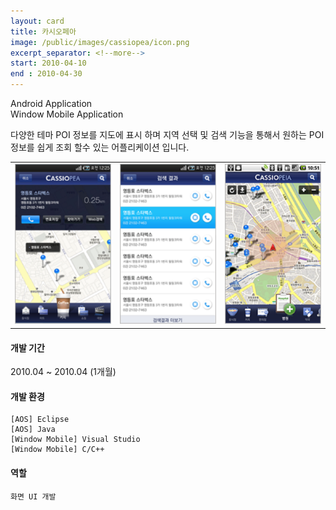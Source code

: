 ```yaml
---
layout: card
title: 카시오페아
image: /public/images/cassiopea/icon.png
excerpt_separator: <!--more-->
start: 2010-04-10
end : 2010-04-30
---
```

Android Application<br>Window Mobile Application

<!--more-->
다양한 테마 POI 정보를 지도에 표시 하며 지역 선택 및 검색 기능을 통해서 원하는 POI 정보를 쉽게 조회 할수 있는 어플리케이션 입니다.

<table>
<tr>
<td>
<img src="/public/images/cassiopea/cp_01.png">
</td>
<td>
<img src="/public/images/cassiopea/cp_02.png">
</td>
<td>
<img src="/public/images/cassiopea/cp_03.png">
</td>
</tr>
</table>

#### 개발 기간
2010.04 ~ 2010.04 (1개월)

#### 개발 환경
    [AOS] Eclipse
    [AOS] Java
    [Window Mobile] Visual Studio
    [Window Mobile] C/C++

#### 역할
    화면 UI 개발
